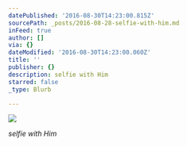 ```yaml
---
datePublished: '2016-08-30T14:23:00.815Z'
sourcePath: _posts/2016-08-28-selfie-with-him.md
inFeed: true
author: []
via: {}
dateModified: '2016-08-30T14:23:00.060Z'
title: ''
publisher: {}
description: selfie with Him
starred: false
_type: Blurb

---
```

![](https://the-grid-user-content.s3-us-west-2.amazonaws.com/f3ee4f8a-e3ec-4647-8553-9f0846611345.jpg)

_selfie with Him_